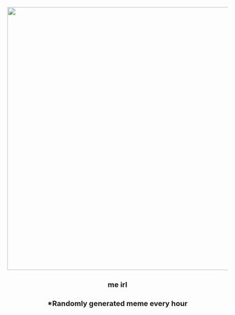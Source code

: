 <p align="center">
        <img src="https://i.redd.it/ue73vkgnwqy81.jpg" width="600" height="600">
        </p>
        <h3 align="center">me irl</h3>
        <h3 align="center">*Randomly generated meme every hour</h3>
    